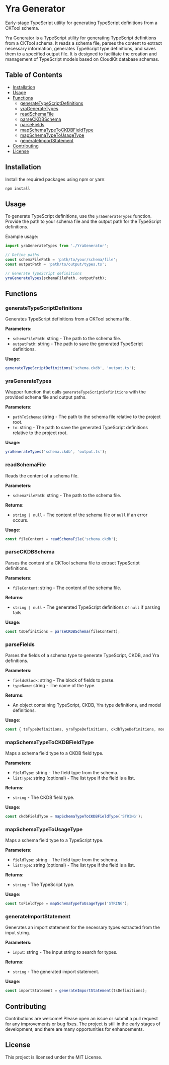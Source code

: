 # Yra Generator

Early-stage TypeScript utility for generating TypeScript definitions from a CKTool schema.

Yra Generator is a TypeScript utility for generating TypeScript definitions from a CKTool schema. It reads a schema file, parses the content to extract necessary information, generates TypeScript type definitions, and saves them to a specified output file. It is designed to facilitate the creation and management of TypeScript models based on CloudKit database schemas.

## Table of Contents

- [Installation](#installation)
- [Usage](#usage)
- [Functions](#functions)
  - [generateTypeScriptDefinitions](#generateTypeScriptDefinitions)
  - [yraGenerateTypes](#yraGenerateTypes)
  - [readSchemaFile](#readSchemaFile)
  - [parseCKDBSchema](#parseCKDBSchema)
  - [parseFields](#parseFields)
  - [mapSchemaTypeToCKDBFieldType](#mapSchemaTypeToCKDBFieldType)
  - [mapSchemaTypeToUsageType](#mapSchemaTypeToUsageType)
  - [generateImportStatement](#generateImportStatement)
- [Contributing](#contributing)
- [License](#license)

## Installation

Install the required packages using npm or yarn:

```bash
npm install
```

## Usage

To generate TypeScript definitions, use the `yraGenerateTypes` function. Provide the path to your schema file and the output path for the TypeScript definitions.

Example usage:

```ts
import yraGenerateTypes from './YraGenerator';

// Define paths
const schemaFilePath = 'path/to/your/schema/file';
const outputPath = 'path/to/output/types.ts';

// Generate TypeScript definitions
yraGenerateTypes(schemaFilePath, outputPath);
```

## Functions

### generateTypeScriptDefinitions

Generates TypeScript definitions from a CKTool schema file.

**Parameters:**
- `schemaFilePath`: string - The path to the schema file.
- `outputPath`: string - The path to save the generated TypeScript definitions.

**Usage:**

```ts
generateTypeScriptDefinitions('schema.ckdb', 'output.ts');
```

### yraGenerateTypes

Wrapper function that calls `generateTypeScriptDefinitions` with the provided schema file and output paths.

**Parameters:**
- `pathToSchema`: string - The path to the schema file relative to the project root.
- `to`: string - The path to save the generated TypeScript definitions relative to the project root.

**Usage:**

```ts
yraGenerateTypes('schema.ckdb', 'output.ts');
```

### readSchemaFile

Reads the content of a schema file.

**Parameters:**
- `schemaFilePath`: string - The path to the schema file.

**Returns:**
- `string | null` - The content of the schema file or `null` if an error occurs.

**Usage:**

```ts
const fileContent = readSchemaFile('schema.ckdb');
```

### parseCKDBSchema

Parses the content of a CKTool schema file to extract TypeScript definitions.

**Parameters:**
- `fileContent`: string - The content of the schema file.

**Returns:**
- `string | null` - The generated TypeScript definitions or `null` if parsing fails.

**Usage:**

```ts
const tsDefinitions = parseCKDBSchema(fileContent);
```

### parseFields

Parses the fields of a schema type to generate TypeScript, CKDB, and Yra definitions.

**Parameters:**
- `fieldsBlock`: string - The block of fields to parse.
- `typeName`: string - The name of the type.

**Returns:**
- An object containing TypeScript, CKDB, Yra type definitions, and model definitions.

**Usage:**

```ts
const { tsTypeDefinitions, yraTypeDefinitions, ckdbTypeDefinitions, modelDefinitions } = parseFields(fieldsBlock, 'ExampleType');
```

### mapSchemaTypeToCKDBFieldType

Maps a schema field type to a CKDB field type.

**Parameters:**
- `fieldType`: string - The field type from the schema.
- `listType`: string (optional) - The list type if the field is a list.

**Returns:**
- `string` - The CKDB field type.

**Usage:**

```ts
const ckdbFieldType = mapSchemaTypeToCKDBFieldType('STRING');
```

### mapSchemaTypeToUsageType

Maps a schema field type to a TypeScript type.

**Parameters:**
- `fieldType`: string - The field type from the schema.
- `listType`: string (optional) - The list type if the field is a list.

**Returns:**
- `string` - The TypeScript type.

**Usage:**

```ts
const tsFieldType = mapSchemaTypeToUsageType('STRING');
```

### generateImportStatement

Generates an import statement for the necessary types extracted from the input string.

**Parameters:**
- `input`: string - The input string to search for types.

**Returns:**
- `string` - The generated import statement.

**Usage:**

```ts
const importStatement = generateImportStatement(tsDefinitions);
```

## Contributing

Contributions are welcome! Please open an issue or submit a pull request for any improvements or bug fixes.
The project is still in the early stages of development, and there are many opportunities for enhancements.

## License

This project is licensed under the MIT License.